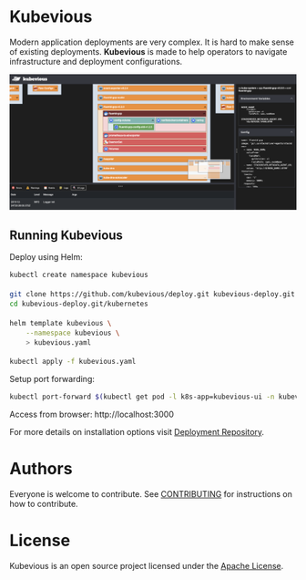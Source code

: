 # Kubevious

Modern application deployments are very complex. It is hard to make sense
of existing deployments. **Kubevious** is made to help operators to navigate  infrastructure and deployment configurations.

![Kubevious Intro](docs/screens/intro.png)

## Running Kubevious
Deploy using Helm:

```sh
kubectl create namespace kubevious

git clone https://github.com/kubevious/deploy.git kubevious-deploy.git
cd kubevious-deploy.git/kubernetes

helm template kubevious \
    --namespace kubevious \
    > kubevious.yaml

kubectl apply -f kubevious.yaml
```

Setup port forwarding:

```sh
kubectl port-forward $(kubectl get pod -l k8s-app=kubevious-ui -n kubevious -o jsonpath="{.items[0].metadata.name}") 3000:3000 -n kubevious
```

Access from browser: http://localhost:3000

For more details on installation options visit [Deployment Repository].

# Authors
Everyone is welcome to contribute. See [CONTRIBUTING] for instructions on how to contribute.

# License
Kubevious is an open source project licensed under the [Apache License]. 

[Deployment Repository]: https://github.com/kubevious/deploy
[Apache License]: https://www.apache.org/licenses/LICENSE-2.0
[CONTRIBUTING]: CONTRIBUTING.md
